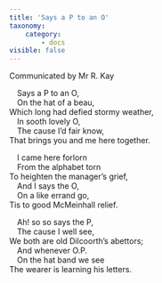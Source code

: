 ```yaml
---
title: 'Says a P to an O'
taxonomy:
    category:
        - docs
visible: false
---
```


<div class="author">Communicated by Mr R. Kay</div>

&emsp;Says a P to an O,  
&emsp;On the hat of a beau,  
Which long had defied stormy weather,  
&emsp;In sooth lovely O,  
&emsp;The cause I’d fair know,  
That brings you and me here together.  
  
&emsp;I came here forlorn  
&emsp;From the alphabet torn  
To heighten the manager’s grief,  
&emsp;And I says the O,  
&emsp;On a like errand go,  
Tis to good McMeinhall relief.  
  
&emsp;Ah! so so says the P,  
&emsp;The cause I well see,  
We both are old Dilcoorth’s abettors;  
&emsp;And whenever O.P.  
&emsp;On the hat band we see  
The wearer is learning his letters.  
